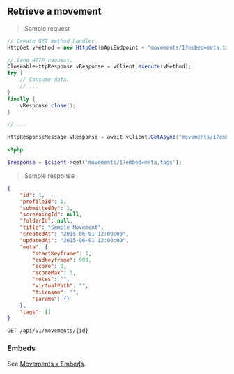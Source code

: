 ## Retrieve a movement

> Sample request

```java
// Create GET method handler.
HttpGet vMethod = new HttpGet(mApiEndpoint + "movements/1?embed=meta,tags");

// Send HTTP request.
CloseableHttpResponse vResponse = vClient.execute(vMethod);
try {
    // Consume data.
    // ...
}
finally {
    vResponse.close();
}
```

```c
// ...
```

```csharp
HttpResponseMessage vResponse = await vClient.GetAsync("movements/1?embed=meta,tags");
```

```php
<?php

$response = $client->get('movements/1?embed=meta,tags');
```

> Sample response

```json
{
    "id": 1,
    "profileId": 1,
    "submittedBy": 1,
    "screeningId": null,
    "folderId": null,
    "title": "Sample Movement",
    "createdAt": "2015-06-01 12:00:00",
    "updatedAt": "2015-06-01 12:00:00",
    "meta": {
        "startKeyframe": 1,
        "endKeyframe": 999,
        "score": 0,
        "scoreMax": 5,
        "notes": "",
        "virtualPath": "",
        "filename": "",
        "params": {}
    },
    "tags": []
}
```

`GET /api/v1/movements/{id}`

### Embeds

See [Movements &raquo; Embeds](#embeds-for-movements).
